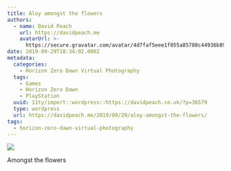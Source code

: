```yaml
---
title: Aloy amongst the flowers
authors:
  - name: David Peach
    url: https://davidpeach.me
    avatarUrl: >-
      https://secure.gravatar.com/avatar/4d7faf5eee1f055a85788c44936b8995eaab6dfb004e7854ec747ccb272e91ee?s=96&d=mm&r=g
date: 2019-09-29T18:34:02.000Z
metadata:
  categories:
    - Horizon Zero Dawn Virtual Photography
  tags:
    - Games
    - Horizon Zero Dawn
    - PlayStation
  uuid: 11ty/import::wordpress::https://davidpeach.co.uk/?p=36579
  type: wordpress
  url: https://davidpeach.me/2019/09/29/aloy-amongst-the-flowers/
tags:
  - horizon-zero-dawn-virtual-photography
---
```

[![](/assets/Amongst-the-flowers-scaled-1-1-6Jrwi7qXukVo.jpg)](/assets/Amongst-the-flowers-scaled-1-1-6Jrwi7qXukVo.jpg)

Amongst the flowers